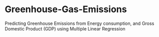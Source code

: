 # Greenhouse-Gas-Emissions
Predicting Greenhouse Emissions from Energy consumption, and Gross Domestic Product (GDP) using Multiple Linear Regression 

